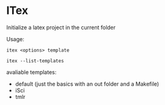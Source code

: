 # ITex
Initialize a latex project in the current folder

Usage:
```
itex <options> template

itex --list-templates
```

avaliable templates:
- default (just the basics with an out folder and a Makefile)
- iSci
- tmlr
